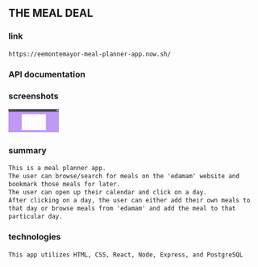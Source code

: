 ## THE MEAL DEAL

### link 
    https://eemontemayor-meal-planner-app.now.sh/

### API documentation
    

### screenshots
<div >
    <img src="./appPics/calendar.png" width="100px"/> 
</div>



### summary
    This is a meal planner app.
    The user can browse/search for meals on the 'edamam' website and bookmark those meals for later.
    The user can open up their calendar and click on a day.
    After clicking on a day, the user can either add their own meals to that day or browse meals from 'edamam' and add the meal to that particular day.

### technologies
    This app utilizes HTML, CSS, React, Node, Express, and PostgreSQL
